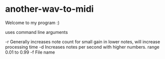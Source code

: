 # another-wav-to-midi

Welcome to my program :)

uses command line arguments

-r Generally increases note count for small gain in lower notes, will increase processing time
-d Increases notes per second with higher numbers. range 0.01 to 0.99
-f File name
